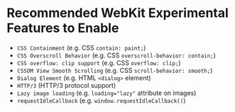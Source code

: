 # Recommended WebKit Experimental Features to Enable

- `CSS Containment` (e.g. CSS `contain: paint;`)
- `CSS Overscroll Behavior` (e.g. CSS `overscroll-behavior: contain;`)
- `CSS overflow: clip support` (e.g. CSS `overflow: clip;`)
- `CSSOM View Smooth Scrolling` (e.g. CSS `scroll-behavior: smooth;`)
- `Dialog Element` (e.g. HTML `<dialog>` element)
- `HTTP/3` (HTTP/3 protocol support)
- `Lazy image loading` (e.g. `loading="lazy"` attribute on images)
- `requestIdleCallback` (e.g. `window.requestIdleCallback()`)
